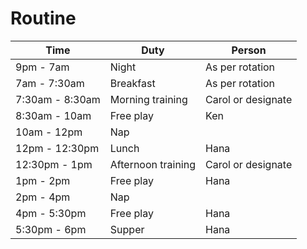 # Routine

Time | Duty | Person
--- | --- | ---
9pm - 7am | Night | As per rotation
7am - 7:30am | Breakfast | As per rotation
7:30am - 8:30am | Morning training | Carol or designate
8:30am - 10am | Free play | Ken
10am - 12pm | Nap |
12pm - 12:30pm | Lunch | Hana
12:30pm - 1pm | Afternoon training | Carol or designate
1pm - 2pm | Free play | Hana
2pm - 4pm | Nap |
4pm - 5:30pm | Free play | Hana
5:30pm - 6pm | Supper | Hana
